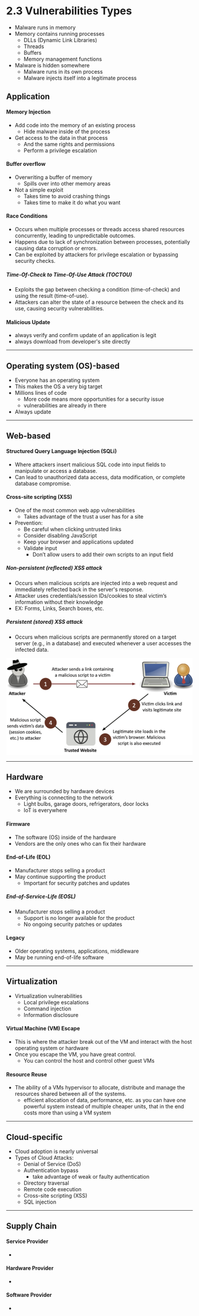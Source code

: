 # 2.3 Vulnerabilities Types

- Malware runs in memory
- Memory contains running processes 
  - DLLs (Dynamic Link Libraries)
  - Threads
  - Buffers
  - Memory management functions
- Malware is hidden somewhere
  - Malware runs in its own process
  - Malware injects itself into a legitimate process

## Application

#### Memory Injection
- Add code into the memory of an existing process 
  - Hide malware inside of the process
- Get access to the data in that process 
  - And the same rights and permissions 
  - Perform a privilege escalation

#### Buffer overflow
- Overwriting a buffer of memory
  - Spills over into other memory areas
- Not a simple exploit
  - Takes time to avoid crashing things
  - Takes time to make it do what you want

#### Race Conditions
- Occurs when multiple processes or threads access shared resources concurrently, leading to unpredictable outcomes.
- Happens due to lack of synchronization between processes, potentially causing data corruption or errors.
- Can be exploited by attackers for privilege escalation or bypassing security checks.
##### Time-Of-Check to Time-Of-Use Attack (TOCTOU)
  - Exploits the gap between checking a condition (time-of-check) and using the result (time-of-use).
  - Attackers can alter the state of a resource between the check and its use, causing security vulnerabilities.

#### Malicious Update
- always verify and confirm update of an application is legit
- always download from developer's site directly

---

## Operating system (OS)-based
- Everyone has an operating system 
- This makes the OS a very big target
- Millions lines of code
  - More code means more opportunities for a security issue
  - vulnerabilities are already in there
- Always update

---

## Web-based

#### Structured Query Language Injection (SQLi)
- Where attackers insert malicious SQL code into input fields to manipulate or access a database. 
- Can lead to unauthorized data access, data modification, or complete database compromise.

#### Cross-site scripting (XSS)
- One of the most common web app vulnerabilities 
  - Takes advantage of the trust a user has for a site
- Prevention:
  - Be careful when clicking untrusted links
  - Consider disabling JavaScript
  - Keep your browser and applications updated
  - Validate input
    - Don’t allow users to add their own scripts
    to an input field

##### Non-persistent (reflected) XSS attack
- Occurs when malicious scripts are injected into a web request and immediately reflected back in the server's response.
- Attacker uses credentials/session IDs/cookies to steal victim’s information without their knowledge
- EX: Forms, Links, Search boxes, etc.

##### Persistent (stored) XSS attack
- Occurs when malicious scripts are permanently stored on a target server (e.g., in a database) and executed whenever a user accesses the infected data.

![XSS](./img/2.3-XSS.png)

---

## Hardware
- We are surrounded by hardware devices
- Everything is connecting to the network
  - Light bulbs, garage doors, refrigerators, door locks 
  - IoT is everywhere

#### Firmware
- The software (OS) inside of the hardware
- Vendors are the only ones who can fix their hardware

#### End-of-Life (EOL)
- Manufacturer stops selling a product
- May continue supporting the product
  - Important for security patches and updates

##### End-of-Service-Life (EOSL)
- Manufacturer stops selling a product
  - Support is no longer available for the product 
  - No ongoing security patches or updates

#### Legacy
- Older operating systems, applications, middleware
- May be running end-of-life software

---

## Virtualization
- Virtualization vulnerabilities 
  - Local privilege escalations 
  - Command injection
  - Information disclosure

#### Virtual Machine (VM) Escape
- This is where the attacker break out of the VM and interact with the host operating system or hardware
- Once you escape the VM, you have great control.
  - You can control the host and control other guest VMs

#### Resource Reuse
- The ability of a VMs hypervisor to allocate, distribute and manage the resources shared between all of the systems. 
  - efficient allocation of data, performance, etc. as you can have one powerful system instead of multiple cheaper units, that in the end costs more than using a VM system

---

## Cloud-specific 
- Cloud adoption is nearly universal
- Types of Cloud Attacks:
  - Denial of Service (DoS)
  - Authentication bypass
    - take advantage of weak or faulty authentication
  - Directory traversal
  - Remote code execution
  - Cross-site scripting (XSS)
  - SQL injection

---

## Supply Chain

#### Service Provider
- 

#### Hardware Provider
-

#### Software Provider
- 